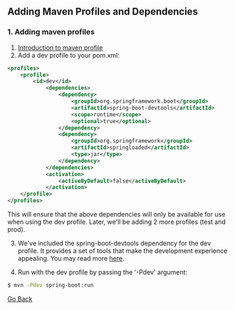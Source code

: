 ## Adding Maven Profiles and Dependencies

### 1. Adding maven profiles

1. [Introduction to maven profile](http://maven.apache.org/guides/introduction/introduction-to-profiles.html)
2. Add a dev profile to your pom.xml:
```XML
<profiles>
    <profile>
        <id>dev</id>
            <dependencies>
                <dependency>
                    <groupId>org.springframework.boot</groupId>
                    <artifactId>spring-boot-devtools</artifactId>
                    <scope>runtime</scope>
                    <optional>true</optional>
                </dependency>
                <dependency>
                    <groupId>org.springframework</groupId>
                    <artifactId>springloaded</artifactId>
                    <type>jar</type>
                </dependency>
            </dependencies>
            <activation>
                <activeByDefault>false</activeByDefault>
            </activation>
    </profile>
</profiles>
```
This will ensure that the above dependencies will only be available for use when using the dev profile. Later, we'll be adding 2 more profiles (test and prod).

3. We've included the spring-boot-devtools dependency for the dev profile. It provides a set of tools that make the development experience appealing. You may read more [here](https://docs.spring.io/spring-boot/docs/current/reference/html/using-boot-devtools.html).

4. Run with the dev profile by passing the '-Pdev' argument:
```bash
$ mvn -Pdev spring-boot:run
```

<a href="teachme" class="btn" >Go Back</a>
